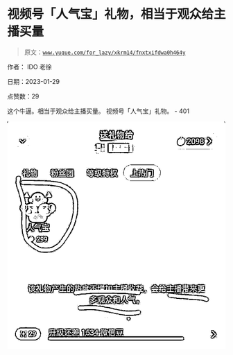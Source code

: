 # 视频号「人气宝」礼物，相当于观众给主播买量

> 原文：[`www.yuque.com/for_lazy/xkrm14/fnxtxifdwa0h464y`](https://www.yuque.com/for_lazy/xkrm14/fnxtxifdwa0h464y)

作者： IDO 老徐 

日期：2023-01-29 

点赞数：29 

这个牛逼。相当于观众给主播买量。 视频号「人气宝」礼物。 - 401 

![](img/d858d25c8d4712ecc74ae1919284b476.png) 

